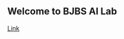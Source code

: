 ## Welcome to BJBS AI Lab

<a href="https://github.com/bghaendler/BJBS-AI-LAB/blob/master/BJBS_AI_LabSession_01_Iris_Database.ipynb">Link</a>
